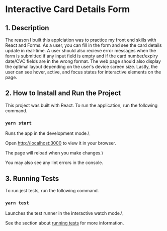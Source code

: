 # Interactive Card Details Form

## 1. Description

The reason I built this applciation was to practice my front end skills with React and Forms. As a user, you can fill in the form and see the card details update in real-time. A user should also recieve error messages when the form is submitted if any input field is empty and if the card number/expiry date/CVC fields are in the wrong format. The web page should also display the optimal layout depending on the user's device screen size. Lastly, the user can see hover, active, and focus states for interactive elements on the page.

## 2. How to Install and Run the Project

This project was built with React. To run the application, run the following command.

### `yarn start`

Runs the app in the development mode.\

Open [http://localhost:3000](http://localhost:3000) to view it in your browser.

The page will reload when you make changes.\

You may also see any lint errors in the console.

## 3. Running Tests

To run jest tests, run the following command.

### `yarn test`

Launches the test runner in the interactive watch mode.\

See the section about [running tests](https://facebook.github.io/create-react-app/docs/running-tests) for more information.
